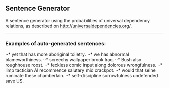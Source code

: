 ## Sentence Generator

A sentence generator using the probabilities of universal dependency relations, as described on http://universaldependencies.org/.

---

### Examples of auto-generated sentences:

⋅⋅* yet that has more aboriginal toiletry.
⋅⋅* we has abnormal blameworthiness.
⋅⋅* screechy wallpaper brook Iraq.
⋅⋅* Bush also roughhouse roost.
⋅⋅* feckless comic input along dolorous wrongfulness.
⋅⋅* limp tactician Al recommence  salutary mid crackpot.
⋅⋅* would that seine ruminate these chamberlain.
⋅⋅* self-discipline sorrowfulness undefended save US.
